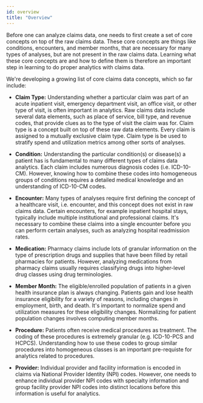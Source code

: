 ```yaml
---
id: overview
title: "Overview"
---
```

Before one can analyze claims data, one needs to first create a set of core concepts on top of the raw claims data.  These core concepts are things like conditions, encounters, and member months, that are necessary for many types of analyses, but are not present in the raw claims data.  Learning what these core concepts are and how to define them is therefore an important step in learning to do proper analytics with claims data. 

We're developing a growing list of core claims data concepts, which so far include:

- **Claim Type:** Understanding whether a particular claim was part of an acute inpatient visit, emergency department visit, an office visit, or other type of visit, is often important in analytics.  Raw claims data include several data elements, such as place of service, bill type, and revenue codes, that provide clues as to the type of visit the claim was for.  Claim type is a concept built on top of these raw data elements.  Every claim is assigned to a mutually exclusive claim type.  Claim type is be used to stratify spend and utilization metrics among other sorts of analyses.

- **Condition:** Understanding the particular condition(s) or disease(s) a patient has is fundamental to many different types of claims data analytics.  Each claim includes numerous diagnosis codes (i.e. ICD-10-CM).  However, knowing how to combine these codes into homogeneous groups of conditions requires a detailed medical knowledge and an understanding of ICD-10-CM codes.

- **Encounter:** Many types of analyses require first defining the concept of a healthcare visit, i.e. encounter, and this concept does not exist in raw claims data.  Certain encounters, for example inpatient hospital stays, typically include multiple institutional and professional claims.  It's necessary to combine these claims into a single encounter before you can perform certain analyses, such as analyzing hospital readmission rates.

- **Medication:** Pharmacy claims include lots of granular information on the type of prescription drugs and supplies that have been filled by retail pharmacies for patients.  However, analyzing medications from pharmacy claims usually requires classifying drugs into higher-level drug classes using drug terminologies.

- **Member Month:** The eligible/enrolled population of patients in a given health insurance plan is always changing.  Patients gain and lose health insurance eligibility for a variety of reasons, including changes in employment, birth, and death.  It's important to normalize spend and utilization measures for these eligibility changes.  Normalizing for patient population changes involves computing member months.

- **Procedure:** Patients often receive medical procedures as treatment.  The coding of these procedures is extremely granular (e.g. ICD-10-PCS and HCPCS).  Understanding how to use these codes to group similar procedures into homogeneous classes is an important pre-requiste for analytics related to procedures.

- **Provider:** Individual provider and facility information is encoded in claims via National Provider Identity (NPI) codes.  However, one needs to enhance individual provider NPI codes with specialty information and group facility provider NPI codes into distinct locations before this information is useful for analytics.